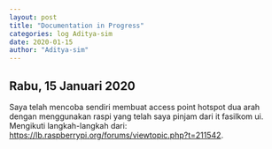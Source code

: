 ```yaml
---
layout: post
title: "Documentation in Progress"
categories: log Aditya-sim
date: 2020-01-15
author: "Aditya-sim"
---
```


Rabu, 15 Januari 2020
---------------
Saya telah mencoba sendiri membuat access point hotspot dua arah dengan menggunakan raspi yang telah saya pinjam dari it fasilkom ui. Mengikuti langkah-langkah dari: https://lb.raspberrypi.org/forums/viewtopic.php?t=211542.